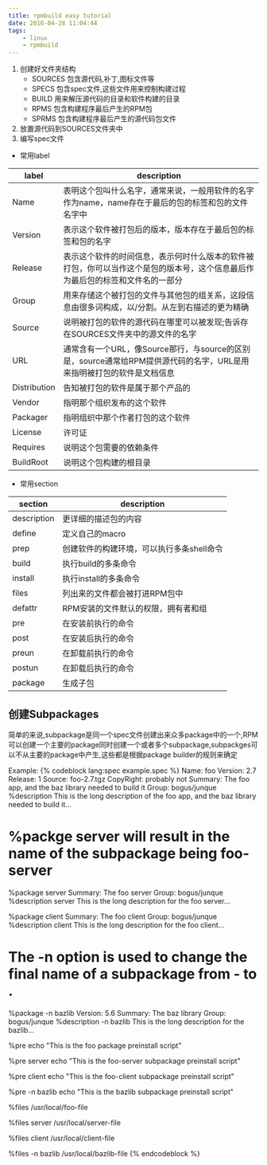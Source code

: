 ```yaml
---
title: rpmbuild easy tutorial
date: 2016-04-28 11:04:44
tags: 
    - linux
    - rpmbuild
---
```

1. 创建好文件夹结构
    + SOURCES 包含源代码,补丁,图标文件等
    + SPECS 包含spec文件,这些文件用来控制构建过程
    + BUILD 用来解压源代码的目录和软件构建的目录
    + RPMS 包含构建程序最后产生的RPM包
    + SPRMS 包含构建程序最后产生的源代码包文件
1. 放置源代码到SOURCES文件夹中
1. 编写spec文件

+ 常用label

|label|description|
|----|----|
|Name|表明这个包叫什么名字，通常来说，一般用软件的名字作为name，name存在于最后的包的标签和包的文件名字中|
|Version|表示这个软件被打包后的版本，版本存在于最后包的标签和包的名字|
|Release|表示这个软件的时间信息，表示何时什么版本的软件被打包，你可以当作这个是包的版本号，这个信息最后作为最后包的标签和文件名的一部分|
|Group|用来存储这个被打包的文件与其他包的组关系，这段信息由很多词构成，以/分割。从左到右描述的更为精确|
|Source|说明被打包的软件的源代码在哪里可以被发现;告诉存在SOURCES文件夹中的源文件的名字|
|URL|通常含有一个URL，像Source那行，与source的区别是，source通常给RPM提供源代码的名字，URL是用来指明被打包的软件是文档信息|
|Distribution|告知被打包的软件是属于那个产品的|
|Vendor|指明那个组织发布的这个软件|
|Packager|指明组织中那个作者打包的这个软件|
|License|许可证|
|Requires|说明这个包需要的依赖条件|
|BuildRoot|说明这个包构建的根目录|

+ 常用section

|section|description|
|----|----|
|description|更详细的描述包的内容|
|define|定义自己的macro|
|prep|创建软件的构建环境，可以执行多条shell命令|
|build|执行build的多条命令|
|install|执行install的多条命令|
|files|列出来的文件都会被打进RPM包中|
|defattr|RPM安装的文件默认的权限，拥有者和组|
|pre|在安装前执行的命令|
|post|在安装后执行的命令|
|preun|在卸载前执行的命令|
|postun|在卸载后执行的命令|
|package|生成子包|

## 创建Subpackages
>
简单的来说,subpackage是同一个spec文件创建出来众多package中的一个,RPM可以创建一个主要的package同时创建一个或者多个subpackage,subpackges可以不从主要的package中产生,这些都是根据package builder的规则来确定
>
Example:
{% codeblock lang:spec example.spec %}
Name: foo
Version: 2.7
Release: 1
Source: foo-2.7.tgz
CopyRight: probably not
Summary: The foo app, and the baz library needed to build it
Group: bogus/junque
%description
This is the long description of the foo app, and the baz library needed to
build it...

# %packge server will result in the name of the subpackage being foo-server
%package server
Summary: The foo server
Group: bogus/junque
%description server
This is the long description for the foo server...

%package client
Summary: The foo client
Group: bogus/junque
%description client
This is the long description for the foo client...

# The -n option is used to change the final name of a subpackage from <mainpackage>-<subpackage> to <subpackage>. 
%package -n bazlib
Version: 5.6
Summary: The baz library
Group: bogus/junque
%description -n bazlib
This is the long description for the bazlib...


%pre
echo "This is the foo package preinstall script"

%pre server
echo "This is the foo-server subpackage preinstall script"

%pre client
echo "This is the foo-client subpackage preinstall script"

%pre -n bazlib
echo "This is the bazlib subpackage preinstall script"

%files
/usr/local/foo-file

%files server
/usr/local/server-file

%files client
/usr/local/client-file

%files -n bazlib
/usr/local/bazlib-file
{% endcodeblock %}